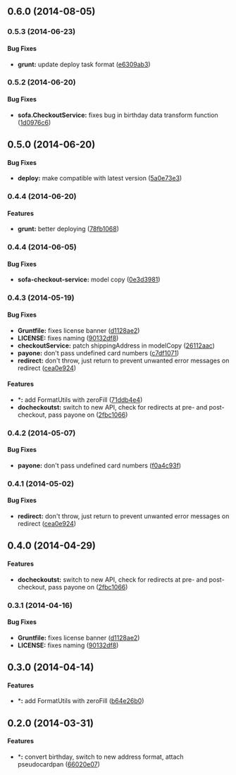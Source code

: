 <a name="0.6.0"></a>
## 0.6.0 (2014-08-05)


<a name="0.5.3"></a>
### 0.5.3 (2014-06-23)


#### Bug Fixes

* **grunt:** update deploy task format ([e6309ab3](https://github.com/sofa/sofa-checkout-service/commit/e6309ab32d8a59d1b504c8effa6a69d614dd38c1))


<a name="0.5.2"></a>
### 0.5.2 (2014-06-20)


#### Bug Fixes

* **sofa.CheckoutService:** fixes bug in birthday data transform function ([1d0976c6](https://github.com/sofa/sofa-checkout-service/commit/1d0976c63629b39467666b0682c19151d5925f96))


<a name="0.5.0"></a>
## 0.5.0 (2014-06-20)


#### Bug Fixes

* **deploy:** make compatible with latest version ([5a0e73e3](https://github.com/sofa/sofa-checkout-service/commit/5a0e73e30a7cdb89318d900709efb6ce8e1a64d3))


<a name="0.4.4"></a>
### 0.4.4 (2014-06-20)


#### Features

* **grunt:** better deploying ([78fb1068](https://github.com/sofa/sofa-checkout-service/commit/78fb106888e787d57ceb41f306c20f6d6d749079))


<a name="0.4.4"></a>
### 0.4.4 (2014-06-05)


#### Bug Fixes

* **sofa-checkout-service:** model copy ([0e3d3981](https://github.com/sofa/sofa-checkout-service/commit/0e3d3981cf467fc081da94fe328406b49f989ac9))


<a name="0.4.3"></a>
### 0.4.3 (2014-05-19)


#### Bug Fixes

* **Gruntfile:** fixes license banner ([d1128ae2](https://github.com/sofa/sofa-checkout-service/commit/d1128ae22b916e88f9d0942c444421d1d8cb42f6))
* **LICENSE:** fixes naming ([90132df8](https://github.com/sofa/sofa-checkout-service/commit/90132df8c406abce16695257c5815777b42dae74))
* **checkoutService:** patch shippingAddress in modelCopy ([26112aac](https://github.com/sofa/sofa-checkout-service/commit/26112aac054f0a4f168412b97795b1baeb817d48))
* **payone:** don't pass undefined card numbers ([c7df1071](https://github.com/sofa/sofa-checkout-service/commit/c7df10710c0dc577ccd086c66577d138e3ed82ef))
* **redirect:** don't throw, just return to prevent unwanted error messages on redirect ([cea0e924](https://github.com/sofa/sofa-checkout-service/commit/cea0e924492835e36be9b077e4e980a97b33f289))


#### Features

* ***:** add FormatUtils with zeroFill ([71ddb4e4](https://github.com/sofa/sofa-checkout-service/commit/71ddb4e4ba2f6655065f4848a07619ce84089bee))
* **docheckoutst:** switch to new API, check for redirects at pre- and post-checkout, pass payone on ([2fbc1066](https://github.com/sofa/sofa-checkout-service/commit/2fbc1066aa254bf07e3cc98f173c2ac93f7f6cfd))


<a name="0.4.2"></a>
### 0.4.2 (2014-05-07)


#### Bug Fixes

* **payone:** don't pass undefined card numbers ([f0a4c93f](https://github.com/sofa/sofa-checkout-service/commit/f0a4c93f2e6ef00847087e846fd72258dc62569a))


<a name="0.4.1"></a>
### 0.4.1 (2014-05-02)


#### Bug Fixes

* **redirect:** don't throw, just return to prevent unwanted error messages on redirect ([cea0e924](https://github.com/sofa/sofa-checkout-service/commit/cea0e924492835e36be9b077e4e980a97b33f289))


<a name="0.4.0"></a>
## 0.4.0 (2014-04-29)


#### Features

* **docheckoutst:** switch to new API, check for redirects at pre- and post-checkout, pass payone on ([2fbc1066](https://github.com/sofa/sofa-checkout-service/commit/2fbc1066aa254bf07e3cc98f173c2ac93f7f6cfd))


<a name="0.3.1"></a>
### 0.3.1 (2014-04-16)


#### Bug Fixes

* **Gruntfile:** fixes license banner ([d1128ae2](https://github.com/sofa/sofa-checkout-service/commit/d1128ae22b916e88f9d0942c444421d1d8cb42f6))
* **LICENSE:** fixes naming ([90132df8](https://github.com/sofa/sofa-checkout-service/commit/90132df8c406abce16695257c5815777b42dae74))


<a name="0.3.0"></a>
## 0.3.0 (2014-04-14)


#### Features

* ***:** add FormatUtils with zeroFill ([b64e26b0](https://github.com/sofa/sofa-checkout-service/commit/b64e26b0db9e132a3edd4541821a81c32318cfdf))


<a name="0.2.0"></a>
## 0.2.0 (2014-03-31)


#### Features

* ***:** convert birthday, switch to new address format, attach pseudocardpan ([66020e07](https://github.com/sofa/sofa-checkout-service/commit/66020e076087343e56c7a17fe86fdc10898aed92))

